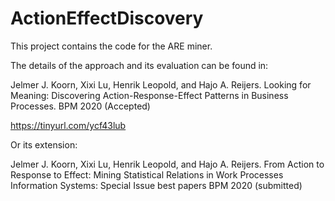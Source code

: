 # ActionEffectDiscovery

This project contains the code for the ARE miner. 

The details of the approach and its evaluation can be found in:


Jelmer J. Koorn, 
Xixi Lu,
Henrik Leopold, and
Hajo A. Reijers. 
Looking for Meaning: Discovering Action-Response-Effect Patterns in Business Processes.
BPM 2020 (Accepted)

https://tinyurl.com/ycf43lub

Or its extension:

Jelmer J. Koorn, 
Xixi Lu,
Henrik Leopold, and
Hajo A. Reijers. 
From Action to Response to Effect: Mining Statistical Relations in Work Processes
Information Systems: Special Issue best papers BPM 2020 (submitted)
